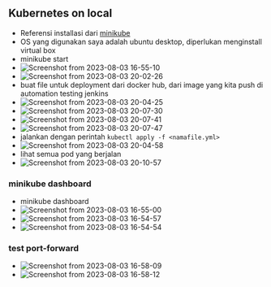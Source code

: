 ## Kubernetes on local
- Referensi installasi dari [minikube](https://minikube.sigs.k8s.io/docs/start/)
- OS yang digunakan saya adalah ubuntu desktop, diperlukan menginstall virtual box
-  minikube start
- ![Screenshot from 2023-08-03 16-55-10](https://github.com/galantixa/final-tasks-dumbways/assets/92994294/ee323463-d39b-481d-8f8f-bab3084c1029)
- ![Screenshot from 2023-08-03 20-02-26](https://github.com/galantixa/final-tasks-dumbways/assets/92994294/bf8f7fc1-ab25-45c6-a730-937d94ded337)
- buat file untuk deployment dari docker hub, dari image yang kita push di automation testing jenkins
- ![Screenshot from 2023-08-03 20-04-25](https://github.com/galantixa/final-tasks-dumbways/assets/92994294/142cc4f5-b4f5-4935-a0fb-d662abe3a911)
- ![Screenshot from 2023-08-03 20-07-30](https://github.com/galantixa/final-tasks-dumbways/assets/92994294/3674d27d-21cb-49c4-940f-e1bd42c6d9df)
- ![Screenshot from 2023-08-03 20-07-41](https://github.com/galantixa/final-tasks-dumbways/assets/92994294/7d2657e0-8570-4588-bdae-74407d942797)
- ![Screenshot from 2023-08-03 20-07-47](https://github.com/galantixa/final-tasks-dumbways/assets/92994294/e1829243-feba-43c5-8271-6e986f9d9fc8)
- jalankan dengan perintah ```kubectl apply -f <namafile.yml>```
- ![Screenshot from 2023-08-03 20-04-58](https://github.com/galantixa/final-tasks-dumbways/assets/92994294/68795042-53cd-416e-a188-04abf11581d8)
- lihat semua pod yang berjalan
- ![Screenshot from 2023-08-03 20-10-57](https://github.com/galantixa/final-tasks-dumbways/assets/92994294/5dbb33cd-e788-4a11-9869-9caf84a4984f)

### minikube dashboard
- minikube dashboard
- ![Screenshot from 2023-08-03 16-55-00](https://github.com/galantixa/final-tasks-dumbways/assets/92994294/f83f2f60-9231-4959-ae5c-af103f3bc0ba)
- ![Screenshot from 2023-08-03 16-54-57](https://github.com/galantixa/final-tasks-dumbways/assets/92994294/6f550e42-0726-4ccd-a5a0-c0089db88f32)
- ![Screenshot from 2023-08-03 16-54-54](https://github.com/galantixa/final-tasks-dumbways/assets/92994294/63b2586c-a12a-4956-a880-886c6e001443)
### test port-forward
- ![Screenshot from 2023-08-03 16-58-09](https://github.com/galantixa/final-tasks-dumbways/assets/92994294/b306b1bd-f754-463d-a7c1-0b0bc092997c)
- ![Screenshot from 2023-08-03 16-58-12](https://github.com/galantixa/final-tasks-dumbways/assets/92994294/1de2578f-83e6-4faa-8717-aadfc603b008)

